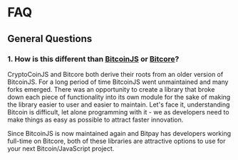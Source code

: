FAQ
===

General Questions
-----------------

### 1. How is this different than [BitcoinJS][bitcoinjs] or [Bitcore][bitcore]?

CryptoCoinJS and Bitcore both derive their roots from an older version of BitcoinJS. For a long period of time BitcoinJS went unmaintained and many forks emerged. There was an opportunity to create a library that broke down each piece of functionality into its own module for the sake of making the library easier to user and easier to maintain. Let's face it, understanding Bitcoin is difficult, let alone programming with it - we as developers need to make things as easy as possible to attract faster innovation.

Since BitcoinJS is now maintained again and Bitpay has developers working full-time on Bitcore, both of these libraries are attractive options to use for your next Bitcoin/JavaScript project.



[bitcoinjs]: https://github.com/bitcoinjs
[bitcore]: http://bitcore.io